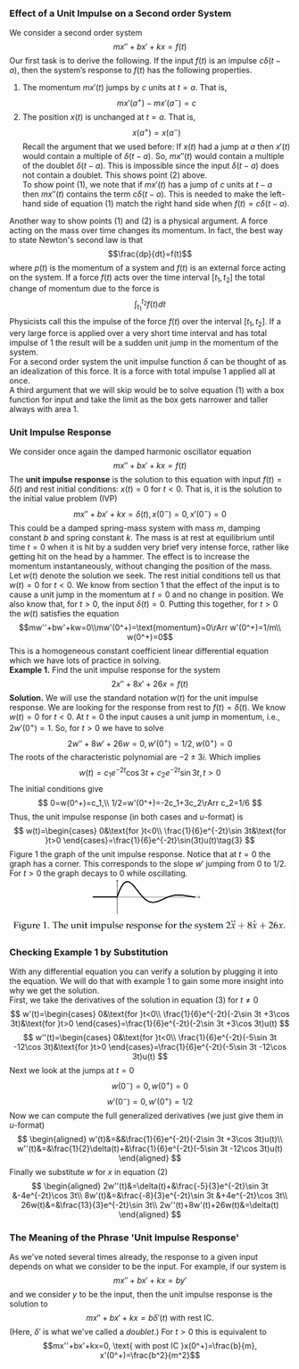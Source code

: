 ### Effect of a Unit Impulse on a Second order System
We consider a second order system
$$mx''+bx'+kx=f(t)\tag{1}$$
Our first task is to derive the following. If the input $f(t)$ is an impulse $c\delta(t - a)$, then the system’s response to $f(t)$ has the following properties.
1. The momentum $mx'(t)$ jumps by $c$ units at $t = a$. That is,
$$mx'(a^+)-mx'(a^-)=c$$
2. The position $x(t)$ is unchanged at $t = a$. That is,
$$x(a^+)=x(a^-)$$
Recall the argument that we used before: If $x(t)$ had a jump at $a$ then $x'(t)$ would contain a multiple of $\delta(t - a)$. So, $mx''(t)$ would contain a multiple of the doublet $\delta(t - a)$. This is impossible since the input $\delta(t - a)$ does not contain a doublet. This shows point $(2)$ above.  
To show point $(1)$, we note that if $mx'(t)$ has a jump of $c$ units at $t - a$ then $mx''(t)$ contains the term $c\delta(t - a)$. This is needed to make the left-hand side of equation $(1)$ match the right hand side when $f(t)=c\delta(t - a)$.

Another way to show points $(1)$ and $(2)$ is a physical argument. A force acting on the mass over time changes its momentum. In fact, the best way to state Newton's second law is that
$$\frac{dp}{dt}=f(t)$$
where $p(t)$ is the momentum of a system and $f(t)$ is an external force acting on the system. If a force $f(t)$ acts over the time interval $[t_1, t_2]$ the total change of momentum due to the force is
$$\int_{t_1}^{t_2}f(t)dt$$
Physicists call this the impulse of the force $f(t)$ over the interval $[t_1, t_2]$. If a very large force is applied over a very short time interval and has total impulse of 1 the result will be a sudden unit jump in the momentum of the system.  
For a second order system the unit impulse function $\delta$ can be thought of as an idealization of this force. It is a force with total impulse 1 applied all at once.  
A third argument that we will skip would be to solve equation $(1)$ with a box function for input and take the limit as the box gets narrower and taller always with area 1.

### Unit Impulse Response
We consider once again the damped harmonic oscillator equation
$$mx''+bx'+kx=f(t)$$
The **unit impulse response** is the solution to this equation with input $f(t) = \delta(t)$ and rest initial conditions: $x(t) = 0$ for $t < 0$. That is, it is the solution to the initial value problem (IVP)
$$mx''+bx'+kx=\delta(t), x(0^-)=0, x'(0^-)=0$$
This could be a damped spring-mass system with mass $m$, damping constant $b$ and spring constant $k$. The mass is at rest at equilibrium until time $t = 0$ when it is hit by a sudden very brief very intense force, rather like getting hit on the head by a hammer. The effect is to increase the momentum instantaneously, without changing the position of the mass.  
Let $w(t)$ denote the solution we seek. The rest initial conditions tell us that $w(t) = 0$ for $t < 0$. We know from section 1 that the effect of the input is to cause a unit jump in the momentum at $t = 0$ and no change in position. We also know that, for $t > 0$, the input $\delta(t) = 0$. Putting this together, for $t > 0$ the $w(t)$ satisfies the equation
$$mw''+bw'+kw=0\\mw'(0^+)=\text{momentum}=0\rArr w'(0^+)=1/m\\ w(0^+)=0$$
This is a homogeneous constant coefficient linear differential equation which we have lots of practice in solving.  
**Example 1.** Find the unit impulse response for the system
$$2x''+8x'+26x=f(t)\tag{2}$$
**Solution.** We will use the standard notation $w(t)$ for the unit impulse response. We are looking for the response from rest to $f(t) = \delta(t)$. We know $w(t) = 0$ for $t < 0$. At $t = 0$ the input causes a unit jump in momentum, i.e., $2w'(0^+) = 1$. So, for $t > 0$ we have to solve
$$2w''+8w'+26w=0, w'(0^+)=1/2, w(0^+)=0$$
The roots of the characteristic polynomial are $−2 \pm 3i$. Which implies
$$w(t)=c_1e^{-2t}\cos 3t+c_2e^{-2t}\sin 3t, t>0$$
The initial conditions give
$$
0=w(0^+)=c_1,\\
1/2=w'(0^+)=-2c_1+3c_2\rArr c_2=1/6
$$
Thus, the unit impulse response (in both cases and $u$-format) is
$$
w(t)=\begin{cases}
0&\text{for }t<0\\
\frac{1}{6}e^{-2t}\sin 3t&\text{for }t>0
\end{cases}=\frac{1}{6}e^{-2t}\sin(3t)u(t)\tag{3}
$$
Figure 1 the graph of the unit impulse response. Notice that at $t = 0$ the graph has a corner. This corresponds to the slope $w'$ jumping from 0 to 1/2. For $t > 0$ the graph decays to 0 while oscillating.  
![](pic260601.png)

### Checking Example 1 by Substitution
With any differential equation you can verify a solution by plugging it into the equation. We will do that with example 1 to gain some more insight into why we get the solution.  
First, we take the derivatives of the solution in equation $(3)$ for $t \neq 0$
$$
w'(t)=\begin{cases}
0&\text{for }t<0\\
\frac{1}{6}e^{-2t}(-2\sin 3t +3\cos 3t)&\text{for }t>0
\end{cases}=\frac{1}{6}e^{-2t}(-2\sin 3t +3\cos 3t)u(t)
$$
$$
w''(t)=\begin{cases}
0&\text{for }t<0\\
\frac{1}{6}e^{-2t}(-5\sin 3t -12\cos 3t)&\text{for }t>0
\end{cases}=\frac{1}{6}e^{-2t}(-5\sin 3t -12\cos 3t)u(t)
$$
Next we look at the jumps at $t = 0$
$$w(0^-)=0, w(0^+)=0$$
$$w'(0^-)=0, w'(0^+)=1/2$$
Now we can compute the full generalized derivatives (we just give them in $u$-format)
$$
\begin{aligned}
w'(t)&=&&\frac{1}{6}e^{-2t}(-2\sin 3t +3\cos 3t)u(t)\\
w''(t)&=&\frac{1}{2}\delta(t)+&\frac{1}{6}e^{-2t}(-5\sin 3t -12\cos 3t)u(t)
\end{aligned}
$$
Finally we substitute $w$ for $x$ in equation $(2)$
$$
\begin{aligned}
2w''(t)&=\delta(t)+&\frac{-5}{3}e^{-2t}\sin 3t &-4e^{-2t}\cos 3t\\
8w'(t)&=&\frac{-8}{3}e^{-2t}\sin 3t &+4e^{-2t}\cos 3t\\
26w(t)&=&\frac{13}{3}e^{-2t}\sin 3t\\
2w''(t)+8w'(t)+26w(t)&=\delta(t)
\end{aligned}
$$

### The Meaning of the Phrase 'Unit Impulse Response'
As we've noted several times already, the response to a given input depends on what we consider to be the input. For example, if our system is
$$mx''+bx'+kx=by'$$
and we consider $y$ to be the input, then the unit impulse response is the solution to
$$mx''+bx'+kx=b\delta'(t) \text{   with rest IC.}$$
(Here, $\delta'$ is what we've called a *doublet*.) For $t > 0$ this is equivalent to
$$mx''+bx'+kx=0, \text{   with post IC   }x(0^+)=\frac{b}{m}, x'(0^+)=\frac{b^2}{m^2}$$